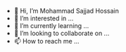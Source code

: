 - 👋 Hi, I’m Mohammad Sajjad Hossain
- 👀 I’m interested in ...
- 🌱 I’m currently learning ...
- 💞️ I’m looking to collaborate on ...
- 📫 How to reach me ...

<!---
sajjad385/sajjad385 a ✨ special ✨ repository because its `README.md` (this file) appears on your GitHub profile.
You can click the Preview link to take a look at your changes.
--->
